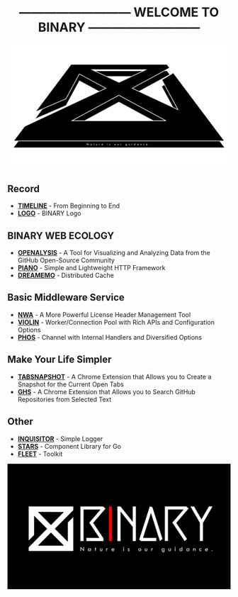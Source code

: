 <h1 align="center">
————————— WELCOME TO BINARY —————————
</h1>

![BINARY-banner](https://github.com/justlorain/justlorain/blob/main/images/BINARY-banner.png)

## Record

- **[TIMELINE](https://github.com/B1NARY-GR0UP/TIMELINE)** - From Beginning to End
- **[LOGO](https://github.com/B1NARY-GR0UP/logo)** - BINARY Logo

## BINARY WEB ECOLOGY

- **[OPENALYSIS](https://github.com/B1NARY-GR0UP/openalysis)** - A Tool for Visualizing and Analyzing Data from the GitHub Open-Source Community
- **[PIANO](https://github.com/B1NARY-GR0UP/piano)** - Simple and Lightweight HTTP Framework
- **[DREAMEMO](https://github.com/B1NARY-GR0UP/dreamemo)** - Distributed Cache 

## Basic Middleware Service

- **[NWA](https://github.com/B1NARY-GR0UP/nwa)** - A More Powerful License Header Management Tool
- **[VIOLIN](https://github.com/B1NARY-GR0UP/violin)** - Worker/Connection Pool with Rich APIs and Configuration Options
- **[PHOS](https://github.com/B1NARY-GR0UP/phos)** - Channel with Internal Handlers and Diversified Options

## Make Your Life Simpler

- **[TABSNAPSHOT](https://github.com/B1NARY-GR0UP/tabsnapshot)** - A Chrome Extension that Allows you to Create a Snapshot for the Current Open Tabs
- **[GHS](https://github.com/B1NARY-GR0UP/ghs)** - A Chrome Extension that Allows you to Search GitHub Repositories from Selected Text

## Other

- **[INQUISITOR](https://github.com/B1NARY-GR0UP/inquisitor)** - Simple Logger
- **[STARS](https://github.com/B1NARY-GR0UP/stars)** - Component Library for Go
- **[FLEET](https://github.com/B1NARY-GR0UP/fleet)** - Toolkit

![BINARY](https://github.com/justlorain/justlorain/blob/main/images/BINARY.jpg)
